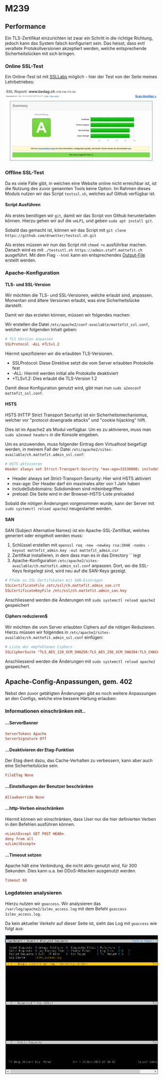 # M239

## Performance

Ein TLS-Zertifikat einzurichten ist zwar ein Schritt in die richtige Richtung, jedoch kann das System falsch konfiguriert sein. Das heisst, dass evtl veraltete Protokollversionen akzeptiert werden, welche entsprechende Sicherheitslücken mit sich bringen.

### Online SSL-Test

Ein Online-Test ist mit [SSLLabs](https://www.ssllabs.com/ssltest/) möglich - hier der Test von der Seite meines Lehrbetriebes:

![Alt text](image-19.png)

### Offline SSL-Test

Da es viele Fälle gibt, in welchen eine Website online nicht erreichbar ist, ist die Nutzung des zuvor genannten Tools keine Option. Im Rahmen dieses Moduls nutzen wir das Script `testssl.sh`, welches auf Github verfügbar ist.

#### Script Ausführen

Als erstes benötigen wir `git`, damit wir das Script von Github herunterladen können. Hierzu gehen wir auf die `vmLP1`, und geben `sudo apt install git`.

Sobald das gemacht ist, können wir das Script mit `git clone https://github.com/drwetter/testssl.sh.git`

Als erstes müssen wir nun das Script mit `chmod +x` ausführbar machen. Danach wird es mit `./testsstl.sh https://admin.staff.mattefit.ch` ausgeführt. Mit dem Flag `--html` kann ein entsprechendes [Output-File](./testssl.html) erstellt werden.

### Apache-Konfiguration

#### TLS- und SSL-Version

Wir möchten die TLS- und SSL-Versionen, welche erlaubt sind, anpassen. Momentan sind ältere Versionen erlaubt, was eine Sicherheitslücke darstellt.

Damit wir das erzielen können, müssen wir folgendes machen:

Wir erstellen die Datei `/etc/apache2/conf-available/mattefit_ssl.conf`, welcher wir folgenden Inhalt geben:

```conf
# TLS Version anpassen
SSLProtocol -ALL +TLSv1.2
```
Hiermit spezifizieren wir die erlaubten TLS-Versionen.

- SSLProtocol: Diese Direktive setzt die vom Server erlaubten Protokolle fest
- -ALL: Hiermit werden initial alle Protokolle deaktiviert
- +TLSv1.2: Dies erlaubt die TLS-Version 1.2


Damit diese Konfiguration genutzt wird, gibt man nun `sudo a2enconf mattefit_ssl.conf`.

#### HSTS

HSTS (HTTP Strict Transport Security) ist ein Sicherheitsmechanismus, welcher vor "protocol downgrade attacks" und "cookie hijacking" hilft.

Dies ist im Apache2 als Modul verfügbar. Um es zu aktivieren, muss man `sudo a2enmod headers` in die Konsole eingeben.

Um es anzuwenden, muss folgender Eintrag dem Virtualhost beigefügt werden, in meinem Fall der Datei `/etc/apache2/sites-available/ch.mattefit.admin_ssl.conf`:

```conf
# HSTS aktivieren
Header always set Strict-Transport-Security "max-age=31536000; includeSubDomains; preload"
```

- Header always set Strict-Transport-Security: Hier wird HSTS aktiviert
- max-age: Der Header darf ein maximales alter von 1 Jahr haben
- includeSubdomains: Subdomänen sind miteinbegriffen
- preload: Die Seite wird in der Browser-HSTS-Liste preloaded

Sobald die nötigen Änderungen vorgenommen wurde, kann der Server mit `sudo systemctl reload apache2` neugestartet werden.


#### SAN

SAN (Subject Alternative Names) ist ein Apache-SSL-Zertifikat, welches generiert oder eingeholt werden muss:

1) Schlüssel erstellen mit `openssl req -new -newkey rsa:2048 -nodes -keyout mattefit_admin.key -out mattefit_admin.csr`
2) Zertifikat installieren, in dem dass man es in das Directory `` legt
3) Apache-Konfiguration `/etc/apache2/sites-available/ch.mattefit.admin_ssl.conf` anpassen. Dort, wo die SSL-Keys festgelegt sind, wird neu auf die SAN-Keys gezeigt.
```conf
# Pfade zu SSL-Zertifikaten mit SAN-Einträgen
SSLCertificateFile /etc/ssl/ch.mattefit.admin_san.crt
SSLCertificateKeyFile /etc/ssl/ch.mattefit.admin_san.key
```

Anschliessend werden die Änderungen mit `sudo systemctl reload apache2` gespeichert

#### Ciphers reduzieren$

Wir möchten die vom Server erlaubten Ciphers auf die nötigen Reduzieren. Hierzu müssen wir folgendes in `/etc/apache2/sites-available/ch.mattefit.admin_ssl.conf` einfügen:

```conf
# Liste der empfohlenen Ciphers
SSLCipherSuite "TLS_AES_128_GCM_SHA256:TLS_AES_256_GCM_SHA384:TLS_CHACHA20_POLY1305_SHA256:ECDHE-RSA-AES128-GCM-SHA256:ECDHE-RSA-AES256-GCM-SHA384:ECDHE-RSA-CHACHA20-POLY1305"
```

Anschliessend werden die Änderungen mit `sudo systemctl reload apache2` gespeichert.

## Apache-Config-Anpassungen, gem. 402

Nebst den zuvor getätigten Änderungen gibt es noch weitere Anpassungen an den Configs, welche eine bessere Härtung erlauben:

### Informationen einschränken mit..

#### ...ServerBanner

```conf
ServerTokens Apache
ServerSignature Off
```

#### ...Deaktivieren der Etag-Funktion
Der Etag dient dazu, das Cache-Verhalten zu verbessern, kann aber auch eine Sicherheitslücke sein.

```conf
FileETag None
```

#### ...Einstellungen der Benutzer beschränken

```conf
AllowOverride None
```

#### ...http-Verben einschränken

Hiermit können wir einschränken, dass User nur die hier definierten Verben in den Befehlen ausführen können.

```conf
<LimitExcept GET POST HEAD>
deny from all
</LimitExcept>
```

#### ...Timeout setzen

Apache hält eine Verbindung, die nicht aktiv genutzt wird, für 300 Sekunden. Dies kann u.a. bei DDoS-Attacken ausgenutzt werden.

```conf 
Timeout 60
```

### Logdateien analysieren

Hierzu nutzen wir `goaccess`. Wir analysieren das `/var/log/apache2/1slmv_access.log` mit dem Befehl `goaccess 1slmv_access.log`.

Da kein aktueller Verkehr auf dieser Seite ist, sieht das Log mit `goaccess` wie folgt aus:

![goaccess](image-20.png)
